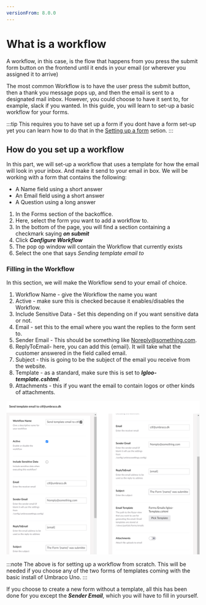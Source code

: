 ```yaml
---
versionFrom: 8.0.0
---
```


# What is a workflow

A workflow, in this case, is the flow that happens from you press the submit form button on the frontend until it ends in your email (or wherever you assigned it to arrive)

The most common Workflow is to have the user press the submit button, then a thank you message pops up, and then the email is sent to a designated mail inbox. However, you could choose to have it sent to, for example, slack if you wanted. In this guide, you will learn to set-up a basic workflow for your forms.

:::tip
This requires you to have set up a form if you dont have a form set-up yet you can learn how to do that in the [Setting up a form](../Setting-up-a-form/index.md) setion.
:::

## How do you set up a workflow

In this part, we will set-up a workflow that uses a template for how the email will look in your inbox. And make it send to your email in box.
We will be working with a form that contains the following:

* A Name field using a short answer
* An Email field using a short answer
* A Question using a long answer

1. In the Forms section of the backoffice.
2. Here, select the form you want to add a workflow to.
3. In the bottom of the page, you will find a section containing a checkmark saying ***on submit***
4. Click ***Configure Workflow***
5. The pop op window will contain the Workflow that currently exists
6. Select the one that says *Sending template email to*

### Filling in the Workflow

In this section, we will make the Workflow send to your email of choice.

1. Workflow Name - give the Workflow the name you want
2. Active - make sure this is checked because it enables/disables the Workflow.
3. Include Sensitive Data - Set this depending on if you want sensitive data or not.
4. Email - set this to the email where you want the replies to the form sent to.
5. Sender Email - This should be something like Noreply@something.com.
6. ReplyToEmail- here, you can add this {email}. It will take what the customer answered in the field called email.
7. Subject - this is going to be the subject of the email you receive from the website.
8. Template - as a standard, make sure this is set to ***Igloo-template.cshtml***.
9. Attachments - this if you want the email to contain logos or other kinds of attachments.

![this is the workflow settings](images/workflow3.png)

:::note
The above is for setting up a workflow from scratch. This will be needed if you choose any of the two forms of templates coming with the basic install of Umbraco Uno.
:::

If you choose to create a new form without a template, all this has been done for you except the ***Sender Email***, which you will have to fill in yourself.